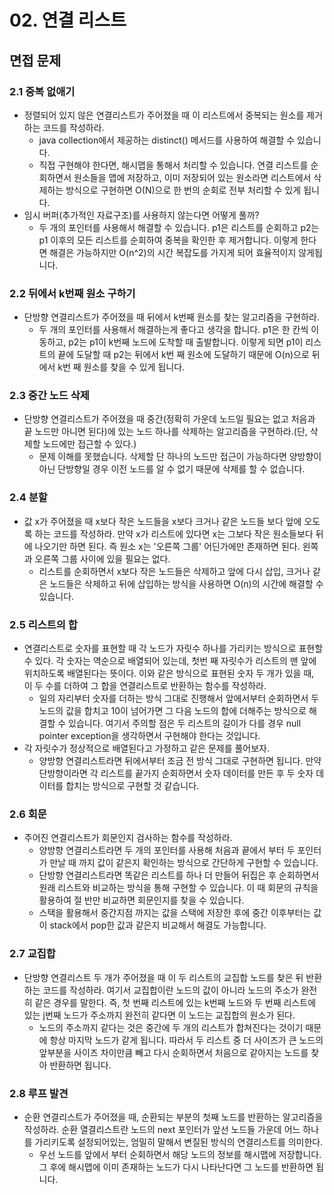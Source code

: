 # 02. 연결 리스트

## 면접 문제

### 2.1 중복 없애기

- 정렬되어 있지 않은 연결리스트가 주어졌을 때 이 리스트에서 중복되는 원소를 제거하는 코드를 작성하라.
    - java collection에서 제공하는 distinct() 메서드를 사용하여 해결할 수 있습니다.
    - 직접 구현해야 한다면, 해시맵을 통해서 처리할 수 있습니다. 연결 리스트를 순회하면서 원소들을 맵에 저장하고, 이미 저장되어 있는 원소라면 리스트에서 삭제하는 방식으로 구현하면 O(N)으로 한 번의 순회로 전부 처리할 수 있게 됩니다.
- 임시 버퍼(추가적인 자료구조)를 사용하지 않는다면 어떻게 풀까?
    - 두 개의 포인터를 사용해서 해결할 수 있습니다. p1은 리스트를 순회하고 p2는 p1 이후의 모든 리스트를 순회하여 중복을 확인한 후 제거합니다. 이렇게 한다면 해결은 가능하지만 O(n^2)의 시간 복잡도를 가지게 되어 효율적이지 않게됩니다.

### 2.2 뒤에서 k번째 원소 구하기

- 단방향 연결리스트가 주어졌을 때 뒤에서 k번째 원소를 찾는 알고리즘을 구현하라.
    - 두 개의 포인터를 사용해서 해결하는게 좋다고 생각을 합니다. p1은 한 칸씩 이동하고, p2는 p1이 k번째 노드에 도착할 때 출발합니다. 이렇게 되면 p1이 리스트의 끝에 도달할 때 p2는 뒤에서 k번 째 원소에 도달하기 때문에 O(n)으로 뒤에서 k번 째 원소를 찾을 수 있게 됩니다.

### 2.3 중간 노드 삭제

- 단방향 연결리스트가 주어졌을 때 중간(정확히 가운데 노드일 필요는 없고 처음과 끝 노드만 아니면 된다)에 있는 노드 하나를 삭제하는 알고리즘을 구현하라.(단, 삭제할 노드에만 접근할 수 있다.)
    - 문제 이해를 못했습니다. 삭제할 단 하나의 노드만 접근이 가능하다면 양방향이 아닌 단방향일 경우 이전 노드를 알 수 없기 때문에 삭제를 할 수 없습니다.

### 2.4 분할

- 값 x가 주어졌을 때 x보다 작은 노드들을 x보다 크거나 같은 노드들 보다 앞에 오도록 하는 코드를 작성하라. 만약 x가 리스트에 있다면 x는 그보다 작은 원소들보다 뒤에 나오기만 하면 된다. 즉 원소 x는 '오른쪽 그룹' 어딘가에만 존재하면 된다. 왼쪽과 오른쪽 그룹 사이에 있을 필요는 없다.
    - 리스트를 순회하면서 x보다 작은 노드들은 삭제하고 앞에 다시 삽입, 크거나 같은 노드들은 삭제하고 뒤에 삽입하는 방식을 사용하면 O(n)의 시간에 해결할 수 있습니다.

### 2.5 리스트의 합

- 연결리스트로 숫자를 표현할 때 각 노드가 자릿수 하나를 가리키는 방식으로 표현할 수 있다. 각 숫자는 역순으로 배열되어 있는데, 첫번 째 자릿수가 리스트의 맨 앞에 위치하도록 배열된다는 뜻이다. 이와 같은 방식으로 표현된 숫자 두 개가 있을 때, 이 두 수를 더하여 그 합을 연결리스트로 반환하는 함수를 작성하라.
    - 일의 자리부터 숫자를 더하는 방식 그대로 진행해서 앞에서부터 순회하면서 두 노드의 값을 합치고 10이 넘어가면 그 다음 노드의 합에 더해주는 방식으로 해결할 수 있습니다. 여기서 주의할 점은 두 리스트의 길이가 다를 경우 null pointer exception을 생각하면서 구현해야 한다는 것입니다.
- 각 자릿수가 정상적으로 배열된다고 가정하고 같은 문제를 풀어보자.
    - 양방향 연결리스트라면 뒤에서부터 조금 전 방식 그대로 구현하면 됩니다. 만약 단방향이라면 각 리스트를  끝가지 순회하면서 숫자 데이터를 만든 후 두 숫자 데이터를 합치는 방식으로 구현할 것 같습니다.

### 2.6 회문

- 주어진 연결리스트가 회문인지 검사하는 함수를 작성하라.
    - 양방향 연결리스트라면 두 개의 포인터를 사용해 처음과 끝에서 부터 두 포인터가 만날 때 까지 값이 같은지 확인하는 방식으로 간단하게 구현할 수 있습니다.
    - 단방향 연결리스트라면 똑같은 리스트를 하나 더 만들어 뒤집은 후 순회하면서 원래 리스트와 비교하는 방식을 통해 구현할 수 있습니다. 이 때 회문의 규칙을 활용하여 절 반만 비교하면 회문인지를 찾을 수 있습니다.
    - 스택을 활용해서 중간지점 까지는 값을 스택에 저장한 후에 중간 이후부터는 값이 stack에서 pop한 값과 같은지 비교해서 해결도 가능합니다.

### 2.7 교집합

- 단방향 연결리스트 두 개가 주어졌을 때 이 두 리스트의 교집합 노드를 찾은 뒤 반환하는 코드를 작성하라. 여기서 교집합이란 노드의 값이 아니라 노드의 주소가 완전히 같은 경우를 말한다. 즉, 첫 번째 리스트에 있는 k번째 노드와 두 번째 리스트에 있는 j번째 노드가 주소까지 완전히 같다면 이 노드는 교집합의 원소가 된다.
    - 노드의 주소까지 같다는 것은 중간에 두 개의 리스트가 합쳐진다는 것이기 때문에 항상 마지막 노드가 같게 됩니다. 따라서 두 리스트 중 더 사이즈가 큰 노드의 앞부분을 사이즈 차이만큼 빼고 다시 순회하면서 처음으로 같아지는 노드를 찾아 반환하면 됩니다.

### 2.8 루프 발견

- 순환 연결리스트가 주어졌을 때, 순환되는 부분의 첫째 노드를 반환하는 알고리즘을 작성하라. 순환 열결리스트란 노드의 next 포인터가 앞선 노드들 가운데 어느 하나를 가리키도록 설정되어있는, 엄밀히 말해서 변질된 방식의 연결리스트를 의미한다.
    - 우선 노드를 앞에서 부터 순회하면서 해당 노드의 정보를 해시맵에 저장합니다. 그 후에 해시맵에 이미 존재하는 노드가 다시 나타난다면 그 노드를 반환하면 됩니다.

